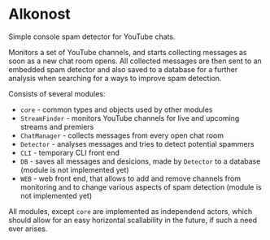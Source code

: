 # Alkonost

Simple console spam detector for YouTube chats.

Monitors a set of YouTube channels, and starts collecting messages as soon as a new chat room opens. All collected messages are then sent to an embedded spam detector and also saved to a database for a further analysis when searching for a ways to improve spam detection.

Consists of several modules:
* `core` - common types and objects used by other modules
* `StreamFinder` - monitors YouTube channels for live and upcoming streams and premiers
* `ChatManager` - collects messages from every open chat room
* `Detector` - analyses messages and tries to detect potential spammers
* `CLI` - temporary CLI front end
* `DB` - saves all messages and desicions, made by `Detector` to a database (module is not implemented yet)
* `WEB` - web front end, that allows to add and remove channels from monitoring and to change various aspects of spam detection (module is not implemented yet)

All modules, except `core` are implemented as independend actors, which should allow for an easy horizontal scallability in the future, if such a need ever arises.